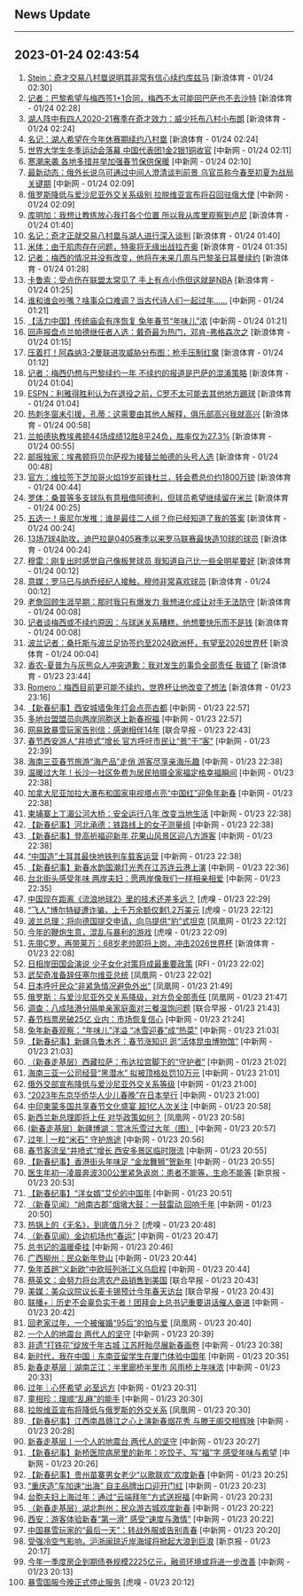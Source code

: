 ## News Update
---
2023-01-24 02:43:54
---
1. <a target="_blank" href="https://k.sina.cn/article_2018499075_784fda0302001l6eb.html?from=sports&subch=osport">Stein：奇才交易八村塁说明其非常有信心续约库兹马</a> [新浪体育 - 01/24 02:30]
2. <a target="_blank" href="https://k.sina.cn/article_2018499075_784fda0302001l6ea.html?from=sports&subch=osport">记者：巴黎希望与梅西签1+1合同，梅西不太可能回巴萨也不去沙特</a> [新浪体育 - 01/24 02:28]
3. <a target="_blank" href="https://k.sina.cn/article_2018499075_784fda0302001l6e9.html?from=sports&subch=osport">湖人阵中有四人2020-21赛季在奇才效力：威少托布八村小布朗</a> [新浪体育 - 01/24 02:24]
4. <a target="_blank" href="https://k.sina.cn/article_2018499075_784fda0302001l6e8.html?from=sports&subch=osport">名记：湖人希望在今年休赛期续约八村塁</a> [新浪体育 - 01/24 02:24]
5. <a target="_blank" href="http://www.chinanews.com//ty/2023/01-24/9940997.shtml">世界大学生冬季运动会落幕 中国代表团1金2银1铜收官</a> [中新网 - 01/24 02:11]
6. <a target="_blank" href="http://www.chinanews.com//gn/2023/01-24/9940996.shtml">寒潮来袭 各地多措并举加强春节保供保暖</a> [中新网 - 01/24 02:10]
7. <a target="_blank" href="http://www.chinanews.com//gj/2023/01-24/9940995.shtml">最新动态：俄外长说乌可通过中间人澄清谈判前景 乌官员称今春至初夏为战局关键期</a> [中新网 - 01/24 02:09]
8. <a target="_blank" href="http://www.chinanews.com//gj/2023/01-24/9940994.shtml">俄罗斯降低与爱沙尼亚外交关系级别 拉脱维亚宣布将召回驻俄大使</a> [中新网 - 01/24 02:09]
9. <a target="_blank" href="https://k.sina.cn/article_2018499075_784fda0302001l6dv.html?from=sports&subch=osport">库明加：我想让教练放心我打各个位置 所以我从库里观察到卢尼</a> [新浪体育 - 01/24 01:40]
10. <a target="_blank" href="https://k.sina.cn/article_2018499075_784fda0302001l6du.html?from=sports&subch=osport">名记：奇才正就交易八村塁与湖人进行深入谈判</a> [新浪体育 - 01/24 01:40]
11. <a target="_blank" href="https://k.sina.cn/article_2018499075_784fda0302001l6dt.html?from=sports&subch=osport">米体：由于肌肉存在问题，特奥将无缘出战拉齐奥</a> [新浪体育 - 01/24 01:35]
12. <a target="_blank" href="https://k.sina.cn/article_2018499075_784fda0302001l6dq.html?from=sports&subch=osport">记者：梅西的情况并没有改变，他将在未来几周与巴黎圣日耳曼续约</a> [新浪体育 - 01/24 01:28]
13. <a target="_blank" href="https://k.sina.cn/article_2018499075_784fda0302001l6dp.html?from=sports&subch=osport">卡鲁索：受点伤在联盟太常见了 手上有点小伤但这就是NBA</a> [新浪体育 - 01/24 01:25]
14. <a target="_blank" href="http://www.chinanews.com//cul/2023/01-24/9940992.shtml">谁和谁会吵嘴？啥事众口难调？当古代诗人们一起过年……</a> [中新网 - 01/24 01:21]
15. <a target="_blank" href="http://www.chinanews.com//cj/2023/01-24/9940993.shtml">【活力中国】传统庙会有序恢复 兔年春节“年味儿”浓</a> [中新网 - 01/24 01:21]
16. <a target="_blank" href="https://k.sina.cn/article_2018499075_784fda0302001l6dk.html?from=sports&subch=osport">回声报盘点兰帕德继任者人选：戴奇最为热门，邓肯-弗格森次之</a> [新浪体育 - 01/24 01:15]
17. <a target="_blank" href="https://k.sina.cn/article_2018499075_784fda0302001l6dh.html?from=sports&subch=osport">压着打！阿森纳3-2曼联进攻威胁分布图：枪手压制红魔</a> [新浪体育 - 01/24 01:12]
18. <a target="_blank" href="https://k.sina.cn/article_2018499075_784fda0302001l6dc.html?from=sports&subch=osport">记者：梅西仍想与巴黎续约一年 不续约的报道是巴萨的混淆策略</a> [新浪体育 - 01/24 01:04]
19. <a target="_blank" href="https://k.sina.cn/article_2018499075_784fda0302001l6db.html?from=sports&subch=osport">ESPN：利雅得胜利认为在退役之前，C罗不太可能去其他地方踢球</a> [新浪体育 - 01/24 01:04]
20. <a target="_blank" href="https://k.sina.cn/article_2018499075_784fda0302001l6da.html?from=sports&subch=osport">热刺冬窗未引援，孔蒂：这需要由其他人解释，俱乐部高兴我就高兴</a> [新浪体育 - 01/24 00:58]
21. <a target="_blank" href="https://k.sina.cn/article_2018499075_784fda0302001l6d8.html?from=sports&subch=osport">兰帕德执教埃弗顿44场成绩12胜8平24负，胜率仅为27.3%</a> [新浪体育 - 01/24 00:55]
22. <a target="_blank" href="https://k.sina.cn/article_2018499075_784fda0302001l6d5.html?from=sports&subch=osport">邮报独家：埃弗顿将贝尔萨视为接替兰帕德的头号人选</a> [新浪体育 - 01/24 00:48]
23. <a target="_blank" href="https://k.sina.cn/article_2018499075_784fda0302001l6d3.html?from=sports&subch=osport">官方：维拉签下芝加哥火焰19岁前锋杜兰，转会费总价约1800万镑</a> [新浪体育 - 01/24 00:44]
24. <a target="_blank" href="https://k.sina.cn/article_2018499075_784fda0302001l6cv.html?from=sports&subch=osport">罗体：桑普等多支球队有意租借阿德利，但球员希望继续留在米兰</a> [新浪体育 - 01/24 00:25]
25. <a target="_blank" href="https://k.sina.cn/article_2018499075_784fda0302001l6cs.html?from=sports&subch=osport">五选一！奥尼尔发推：谁是最佳二人组？你已经知道了我的答案</a> [新浪体育 - 01/24 00:24]
26. <a target="_blank" href="https://k.sina.cn/article_2018499075_784fda0302001l6cu.html?from=sports&subch=osport">13场7球4助攻，迪巴拉是0405赛季以来罗马联赛最快造10球的球员</a> [新浪体育 - 01/24 00:24]
27. <a target="_blank" href="https://k.sina.cn/article_2018499075_784fda0302001l6cq.html?from=sports&subch=osport">穆雷：刚复出时感觉自己像板凳球员 我知道自己比一些全明星要好</a> [新浪体育 - 01/24 00:12]
28. <a target="_blank" href="https://k.sina.cn/article_2018499075_784fda0302001l6co.html?from=sports&subch=osport">意媒：罗马已与纳乔经纪人接触，穆帅非常喜欢球员</a> [新浪体育 - 01/24 00:12]
29. <a target="_blank" href="https://k.sina.cn/article_2018499075_784fda0302001l6cp.html?from=sports&subch=osport">老詹回顾生涯早期：那时我只有爆发力 我想进化成让对手无法防守</a> [新浪体育 - 01/24 00:08]
30. <a target="_blank" href="https://k.sina.cn/article_2018499075_784fda0302001l6cm.html?from=sports&subch=osport">记者谈梅西或不续约原因：与球迷关系糟糕，他想要快乐而不是钱</a> [新浪体育 - 01/24 00:08]
31. <a target="_blank" href="https://k.sina.cn/article_2018499075_784fda0302001l6ck.html?from=sports&subch=osport">波兰记者：桑托斯与波兰足协签约至2024欧洲杯，有望至2026世界杯</a> [新浪体育 - 01/24 00:04]
32. <a target="_blank" href="https://k.sina.cn/article_2018499075_784fda0302001l6ca.html?from=sports&subch=osport">香农-夏普为与灰熊众人冲突道歉：我对发生的事负全部责任 我错了</a> [新浪体育 - 01/23 23:44]
33. <a target="_blank" href="https://k.sina.cn/article_1698513182_653d411e04001daox.html?from=sports&subch=osport">Romero：梅西目前更可能不续约，世界杯让他改变了想法</a> [新浪体育 - 01/23 23:16]
34. <a target="_blank" href="http://www.chinanews.com//shipin/cns-d/2023/01-23/news949481.shtml">【新春纪事】西安城墙兔年灯会点亮古都</a> [中新网 - 01/23 22:57]
35. <a target="_blank" href="http://www.chinanews.com//shipin/cns-d/2023/01-23/news949482.shtml">多地台盟盟员向两岸同胞送上新春祝福</a> [中新网 - 01/23 22:57]
36. <a target="_blank" href="https://www.zaobao.com/realtime/china/story20230123-1355823">网易致暴雪玩家告别信：感谢相伴14年</a> [联合早报 - 01/23 22:43]
37. <a target="_blank" href="http://www.chinanews.com//sh/2023/01-23/9940983.shtml">春节西安游人“井喷式”增长 官方呼吁市民让“景”于“客”</a> [中新网 - 01/23 22:39]
38. <a target="_blank" href="http://www.chinanews.com//cj/2023/01-23/9940982.shtml">海南三亚春节旅游“海产品”走俏  游客尽享亲海乐趣</a> [中新网 - 01/23 22:38]
39. <a target="_blank" href="http://www.chinanews.com//shipin/cns-d/2023/01-23/news949475.shtml">温暖过大年！长沙一社区免费为居民拍摄全家福定格幸福瞬间</a> [中新网 - 01/23 22:38]
40. <a target="_blank" href="http://www.chinanews.com//shipin/cns-d/2023/01-23/news949479.shtml">加拿大尼亚加拉大瀑布和国家电视塔点亮“中国红”迎兔年新春</a> [中新网 - 01/23 22:38]
41. <a target="_blank" href="http://www.chinanews.com//shipin/cns-d/2023/01-23/news949477.shtml">柬埔寨上丁湄公河大桥：安全运行八年 改变当地生活</a> [中新网 - 01/23 22:38]
42. <a target="_blank" href="http://www.chinanews.com//shipin/cns/2023/01-23/news949476.shtml">【新春纪事】河北承德：铁路线上的女子测量组</a> [中新网 - 01/23 22:38]
43. <a target="_blank" href="http://www.chinanews.com//shipin/cns-d/2023/01-23/news949478.shtml">【新春纪事】登高祈福迎新年 花果山风景区迎八方游客</a> [中新网 - 01/23 22:38]
44. <a target="_blank" href="http://www.chinanews.com//shipin/cns-d/2023/01-23/news949480.shtml">“中国造”土耳其最快地铁列车载客运营</a> [中新网 - 01/23 22:38]
45. <a target="_blank" href="http://www.chinanews.com//shipin/cns-d/2023/01-23/news949474.shtml">【新春纪事】新春水韵国潮灯光秀在江苏连云港上演</a> [中新网 - 01/23 22:36]
46. <a target="_blank" href="http://www.chinanews.com//shipin/cns-d/2023/01-23/news949473.shtml">台北街头感受年味 两岸夫妇：愿两岸像我们一样相亲相爱</a> [中新网 - 01/23 22:35]
47. <a target="_blank" href="https://www.huxiu.com/article/776677.html">中国现在距离《流浪地球2》里的技术还差多远？</a> [虎嗅 - 01/23 22:29]
48. <a target="_blank" href="https://www.huxiu.com/article/776637.html">“飞人”博尔特疑遭诈骗，上千万余额仅剩1.2万美元</a> [虎嗅 - 01/23 22:12]
49. <a target="_blank" href="https://news.ifeng.com/c/8MojldW4H6f">波兰总理：将向德国提交申请，向乌提供“豹”式坦克</a> [凤凰网 - 01/23 22:12]
50. <a target="_blank" href="https://www.huxiu.com/article/776663.html">今年的鞭炮生意，混乱与暴利的游戏</a> [虎嗅 - 01/23 22:09]
51. <a target="_blank" href="https://k.sina.cn/article_6645066132_18c13a994020012393.html?from=sports&subch=osport">先带C罗，再带莱万：68岁老帅即将上岗，冲击2026世界杯</a> [新浪体育 - 01/23 22:08]
52. <a target="_blank" href="https://www.rfi.fr/cn/%E8%BF%90%E5%8A%A8%E5%A4%A9%E5%9C%B0/20230123-%E4%B9%94%E7%A7%91%E7%BB%B4%E5%A5%87%E6%9C%AA%E5%8F%97%E8%85%BF%E4%BC%A4%E5%BD%B1%E5%93%8D-%E6%BE%B3%E7%BD%91%E7%9B%B4%E8%90%BD%E4%B8%89%E8%BD%BB%E6%9D%BE%E9%97%AF%E5%85%A58%E5%BC%BA">日相岸田国会演说 少子女化对策将成最重要政策</a> [RFI - 01/23 22:02]
53. <a target="_blank" href="https://news.ifeng.com/c/8Moiq2fxZJu">武契奇准备辞任塞尔维亚总统</a> [凤凰网 - 01/23 22:02]
54. <a target="_blank" href="https://news.ifeng.com/c/8MohGftv72k">日本呼吁民众“非紧急情况避免外出”</a> [凤凰网 - 01/23 21:49]
55. <a target="_blank" href="https://news.ifeng.com/c/8MogKtG2Uyo">俄罗斯：与爱沙尼亚外交关系降级，对方负全部责任</a> [凤凰网 - 01/23 21:47]
56. <a target="_blank" href="https://www.zaobao.com/realtime/china/story20230123-1355822">调查：八成陆港分隔单亲家庭面对三餐温饱问题</a> [联合早报 - 01/23 21:43]
57. <a target="_blank" href="http://www.chinanews.com//cul/2023/01-23/9940979.shtml">春节档票房破25亿 业内：市场恢复信心</a> [中新网 - 01/23 21:24]
58. <a target="_blank" href="http://www.chinanews.com//sh/2023/01-23/9940976.shtml">兔年新春观察：“年味儿”洋溢 “冰雪迎春”成“热菜”</a> [中新网 - 01/23 21:03]
59. <a target="_blank" href="http://www.chinanews.com//sh/shipin/cns/2023/01-23/news949472.shtml">【新春纪事】新疆乌鲁木齐：春节涨知识 逛“活体昆虫博物馆”</a> [中新网 - 01/23 21:03]
60. <a target="_blank" href="http://www.chinanews.com//tp/2023/01-23/9940977.shtml">（新春走基层）西藏拉萨：布达拉宫脚下的“守护者”</a> [中新网 - 01/23 21:02]
61. <a target="_blank" href="http://www.chinanews.com//sh/2023/01-23/9940973.shtml">海南三亚一公司经营“黑潜水” 拟被顶格处罚10万元</a> [中新网 - 01/23 21:01]
62. <a target="_blank" href="http://www.chinanews.com//gj/2023/01-23/9940975.shtml">俄外交部宣布降低与爱沙尼亚外交关系等级</a> [中新网 - 01/23 21:00]
63. <a target="_blank" href="http://www.chinanews.com//hr/2023/01-23/9940971.shtml">“2023年东京华侨华人少儿春晚”在日本举行</a> [中新网 - 01/23 21:00]
64. <a target="_blank" href="http://www.chinanews.com//cul/2023/01-23/9940950.shtml">中印柬蒙多国共享春节文化盛宴 超1亿人次关注</a> [中新网 - 01/23 20:58]
65. <a target="_blank" href="https://news.ifeng.com/c/8ModTy838uh">新西兰新总理即将上任 对华政策如何？</a> [凤凰网 - 01/23 20:58]
66. <a target="_blank" href="http://www.chinanews.com//sh/2023/01-23/9940970.shtml">(新春走基层）新疆博湖：赏冰乐雪过大年（图）</a> [中新网 - 01/23 20:57]
67. <a target="_blank" href="http://www.chinanews.com//sh/2023/01-23/9940974.shtml">过年 | 一粒“米石” 守护旅途</a> [中新网 - 01/23 20:56]
68. <a target="_blank" href="http://www.chinanews.com//sh/2023/01-23/9940946.shtml">春节客流呈“井喷式”增长 西安多景区临时限流</a> [中新网 - 01/23 20:55]
69. <a target="_blank" href="http://www.chinanews.com//ga/shipin/cns-d/2023/01-23/news949471.shtml">【新春纪事】香港街头年味足 “金龙舞狮”贺新年</a> [中新网 - 01/23 20:55]
70. <a target="_blank" href="https://www.bjnews.com.cn/detail-1674478479168778.html">医生年初一凌晨奔波300公里紧急返岗：患者不能等，生命不能等</a> [新京报 - 01/23 20:53]
71. <a target="_blank" href="http://www.chinanews.com//sh/shipin/cns/2023/01-23/news949470.shtml">【新春纪事】“洋女婿”艾伦的中国年</a> [中新网 - 01/23 20:51]
72. <a target="_blank" href="http://www.chinanews.com//sh/2023/01-23/9940965.shtml">（新春见闻）“岭南古郡”烟墩大鼓：一鼓雷动 回响千年</a> [中新网 - 01/23 20:50]
73. <a target="_blank" href="https://www.huxiu.com/article/776709.html">热锅上的《无名》，到底值几分？</a> [虎嗅 - 01/23 20:48]
74. <a target="_blank" href="http://www.chinanews.com//hr/2023/01-23/9940957.shtml">（新春见闻）金边机场也“春运”</a> [中新网 - 01/23 20:47]
75. <a target="_blank" href="http://www.chinanews.com//gn/2023/01-23/9940967.shtml">总书记的温暖牵挂</a> [中新网 - 01/23 20:46]
76. <a target="_blank" href="http://www.chinanews.com//tp/2023/01-23/9940962.shtml">广西柳州：民众新年登山</a> [中新网 - 01/23 20:44]
77. <a target="_blank" href="http://www.chinanews.com//sh/shipin/2023/01-23/news949469.shtml">兔年首趟“义新欧”中欧班列浙江义乌启程</a> [中新网 - 01/23 20:44]
78. <a target="_blank" href="https://www.zaobao.com/realtime/china/story20230123-1355813">蔡英文：会努力将台湾农产品销售到美国</a> [联合早报 - 01/23 20:43]
79. <a target="_blank" href="https://www.zaobao.com/realtime/china/story20230123-1355831">美媒：美众议院议长麦卡锡预计今年春天访台</a> [联合早报 - 01/23 20:43]
80. <a target="_blank" href="http://www.chinanews.com//gn/2023/01-23/9940968.shtml">联播+｜历史不会辜负实干者！团拜会上总书记重要讲话催人奋进</a> [中新网 - 01/23 20:42]
81. <a target="_blank" href="https://news.ifeng.com/c/8ModTy838rv">回老家过年，一个被催婚“95后”的怕与爱</a> [凤凰网 - 01/23 20:40]
82. <a target="_blank" href="http://www.chinanews.com//sh/shipin/2023/01-23/news949468.shtml">一个人的地震台 两代人的坚守</a> [中新网 - 01/23 20:39]
83. <a target="_blank" href="http://www.chinanews.com//tp/hd2011/2023/01-23/1057532.shtml">非遗“打铁花”绽放千年古城 江苏盱眙尽展新春画卷</a> [中新网 - 01/23 20:38]
84. <a target="_blank" href="http://www.chinanews.com//sh/shipin/2023/01-23/news949467.shtml">新时代，我在中国｜东南亚留学生在厦门体验中国年</a> [中新网 - 01/23 20:35]
85. <a target="_blank" href="http://www.chinanews.com//sh/2023/01-23/9940960.shtml">新春走基层｜湖南芷江：半里廊桥半里市 风雨桥上年味浓</a> [中新网 - 01/23 20:33]
86. <a target="_blank" href="http://www.chinanews.com//sh/shipin/2023/01-23/news949466.shtml">过年｜心怀希望 必至远方</a> [中新网 - 01/23 20:31]
87. <a target="_blank" href="http://www.chinanews.com//sh/2023/01-23/9940958.shtml">童相珍：理顺“乱麻”的能手</a> [中新网 - 01/23 20:30]
88. <a target="_blank" href="https://news.ifeng.com/c/8MohGftv74Z">拉脱维亚宣布将降低与俄罗斯的外交关系</a> [凤凰网 - 01/23 20:30]
89. <a target="_blank" href="http://www.chinanews.com//sh/shipin/cns-d/2023/01-23/news949463.shtml">【新春纪事】江西南昌赣江之心上演新春烟花秀 与滕王阁交相辉映</a> [中新网 - 01/23 20:28]
90. <a target="_blank" href="http://www.chinanews.com//sh/2023/01-23/9940955.shtml">新春走基层丨一个人的地震台 两代人的坚守</a> [中新网 - 01/23 20:27]
91. <a target="_blank" href="http://www.chinanews.com//sh/shipin/cns/2023/01-23/news949464.shtml">【新春纪事】新桥医院病房里的新年：吃饺子、写“福”字 感受年味与希望</a> [中新网 - 01/23 20:26]
92. <a target="_blank" href="http://www.chinanews.com//sh/shipin/cns-d/2023/01-23/news949462.shtml">【新春纪事】贵州苗寨男女老少“以歌联欢”欢度新春</a> [中新网 - 01/23 20:25]
93. <a target="_blank" href="http://www.chinanews.com//cj/2023/01-23/9940948.shtml">“重庆造”车加速“出海” 自主品牌出口迎开门红</a> [中新网 - 01/23 20:23]
94. <a target="_blank" href="http://www.chinanews.com//tw/shipin/cns-d/2023/01-23/news949465.shtml">台胞夫妇上海过年：通过“云端拜年”方式送祝福</a> [中新网 - 01/23 20:23]
95. <a target="_blank" href="http://www.chinanews.com//tp/2023/01-23/9940933.shtml">（新春走基层）湖北荆州：民众游古城欢度新春</a> [中新网 - 01/23 20:22]
96. <a target="_blank" href="http://www.chinanews.com//tp/2023/01-23/9940947.shtml">西安：游客体验新春“第一滑” 感受“速度与激情”</a> [中新网 - 01/23 20:22]
97. <a target="_blank" href="http://www.chinanews.com//cj/2023/01-23/9940949.shtml">中国暴雪玩家的“最后一天”：转战外服或告别青春</a> [中新网 - 01/23 20:20]
98. <a target="_blank" href="https://www.bjnews.com.cn/detail-167446681714545.html">受强冷空气影响，沪浙闽琼近岸海域将掀起大浪到巨浪</a> [新京报 - 01/23 20:17]
99. <a target="_blank" href="http://www.chinanews.com//cj/2023/01-23/9940945.shtml">今年一季度房企到期债券规模2225亿元，融资环境或将进一步改善</a> [中新网 - 01/23 20:13]
100. <a target="_blank" href="https://www.huxiu.com/article/776636.html">暴雪国服今晚正式停止服务</a> [虎嗅 - 01/23 20:12]
